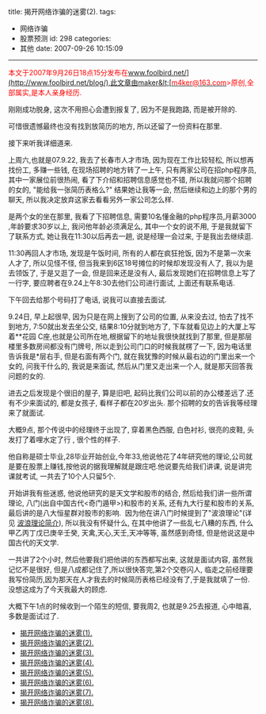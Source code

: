 title: 揭开网络诈骗的迷雾(2).
tags:
  - 网络诈骗
  - 股票预测
id: 298
categories:
  - 其他
date: 2007-09-26 10:15:09
---

<span style="color: #ff0000;">本文于2007年9月26日18点15分发布在[www.foolbird.net/](http://www.foolbird.net/blog/),此文章由maker&lt;[<span style="color: #ff0000;">m4ker@163.com</span>](mailto:m4ker@163.com)<span style="color: #ff0000;">&gt;原创,全部属实,是本人亲身经历.</span></span>

刚刚成功脱身, 这次不用担心会遭到报复了, 因为不是我跑路, 而是被开除的.

可惜很遗憾最终也没有找到放简历的地方, 所以还留了一份资料在那里.

接下来听我详细道来.

上周六,也就是07.9.22, 我去了长春市人才市场, 因为现在工作比较轻松, 所以想再找份工, 多赚一些钱, 在现场招聘的地方转了一上午, 只有两家公司在招php程序员, 其中一家展位前很热闹, 看了下介绍和招聘信息感觉也不错, 所以我就问那个招聘的女的, "能给我一张简历表格么?" 结果她让我等一会, 然后继续和边上的那个男的聊天, 所以我决定放弃这家去看看另外一家公司怎么样.

是两个女的坐在那里, 我看了下招聘信息, 需要10名懂金融的php程序员,月薪3000 ,年龄要求30岁以上, 我问他年龄必须满足么, 其中一个女的说不用, 于是我就留下了联系方式, 她让我在11:30以后再去一趟, 说是经理一会过来, 于是我出去继续逛.

11:30再回人才市场, 发现是午饭时间, 所有的人都在疯狂抢饭, 因为不是第一次来人才了, 所以见怪不怪, 但当我来到6区18号摊位的时候却发现没有人了, 我以为是去领饭了, 于是又逛了一会, 但是回来还是没有人, 最后发现她们在招聘信息上写了一行字, 要应聘者在9.24上午8:30去他们公司进行面试, 上面还有联系电话.

下午回去给那个号码打了电话, 说我可以直接去面试.

9.24日, 早上起很早, 因为只是在网上搜到了公司的位置, 从来没去过, 怕去了找不到地方, 7:50就出发去坐公交, 结果8:10分就到地方了, 下车就看见边上的大厦上写着**花园 C座,也就是公司所在地,根据留下的地址我很快就找到了那里, 但是那层楼里多数房间都没有门牌号, 所以走到公司门口的时候我就楞了一下, 因为电话里告诉我是*层右手, 但是右面有两个门, 就在我犹豫的时候从最右边的门里出来一个女的, 问我干什么的, 我说是来面试, 然后从门里又走出来一个人, 就是那天回答我问题的女的.

进去之后发现是个很旧的屋子, 算是旧吧, 起码比我们公司以前的办公楼差远了.还有不少来面试的, 都是女孩子, 看样子都在20岁出头. 那个招聘的女的告诉我等经理来了就面试.

大概9点, 那个传说中的经理终于出现了, 穿着黑色西服, 白色衬衫, 很亮的皮鞋, 头发打了着哩水定了行 , 很个性的样子.

他自称是硕士毕业,28毕业开始创业,今年33,他说他花了4年研究他的理论,公司就是要在股票上赚钱,按他说的据我理解就是跟庄吧.他说要先给我们讲课, 说是讲完课就考试, 一共去了10个人只留5个.

开始讲我有些迷惑, 他说他研究的是天文学和股市的结合, 然后给我们讲一些所谓理论, 八门(出自中国古代&lt;奇门遁甲&gt;)和股市的关系, 还有九大行星和股市的关系, 最后讲的是八大恒星群对股市的影响.  因为他在讲八门时候提到了"波浪理论"(详见 [波浪理论简介](http://www.foolbird.net/blog/?action=show&amp;id=515)), 所以我没有怀疑什么, 在其中他讲了一些乱七八糟的东西, 什么甲乙丙丁戊已庚辛壬癸, 天禽,天心,天壬,天冲等等, 虽然感到奇怪, 但是他说这是中国古代的天文学.

一共讲了2个小时, 然后他要我们把他讲的东西都写出来, 这就是面试内容, 虽然我记忆不是很好, 但是八成都记住了,所以很快答完,第2个交卷闪人, 临走之前经理要我写份简历,因为那天在人才我去的时候简历表格已经没有了,于是我就填了一份. 没想这成为了今天我最大的顾虑.

大概下午1点的时候收到一个陌生的短信, 要我周2, 也就是9.25去报道, 心中暗喜, 多数是面试过了.

* [揭开网络诈骗的迷雾(1).](/299.html)
* [揭开网络诈骗的迷雾(2).](/298.html)
* [揭开网络诈骗的迷雾(3).](/296.html)
* [揭开网络诈骗的迷雾(4).](/295.html)
* [揭开网络诈骗的迷雾(5).](/294.html)
* [揭开网络诈骗的迷雾(6).](/292.html)
* [揭开网络诈骗的迷雾(7).](/291.html)
* [揭开网络诈骗的迷雾(8).](/290.html)
